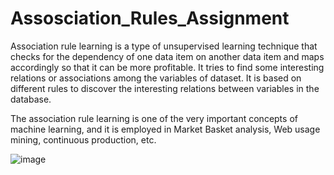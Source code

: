 # Assosciation_Rules_Assignment
Association rule learning is a type of unsupervised learning technique that checks for the dependency of one data item on another data item and maps accordingly so that it can be more profitable. It tries to find some interesting relations or associations among the variables of dataset. It is based on different rules to discover the interesting relations between variables in the database.

The association rule learning is one of the very important concepts of machine learning, and it is employed in Market Basket analysis, Web usage mining, continuous production, etc.


![image](https://github.com/Shaikh-Faisal-Aftab/Assosciation_Rules_Assignment/assets/132913620/f0094191-4da0-41b2-bb4e-49d1478c092f)
